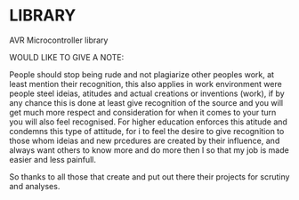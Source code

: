 LIBRARY
=======

AVR Microcontroller library

WOULD LIKE TO GIVE A NOTE:

People should stop being rude and not plagiarize other peoples work, at least mention their recognition, this also applies in work environment were people steel ideias, atitudes and actual creations or inventions (work), if by any chance this is done at least give recognition of the source and you will get much more respect and consideration for when it comes to your turn you will also feel recognised. For higher education enforces this atitude and condemns this type of attitude, for i to feel the desire to give recognition to those whom ideias and new prcedures are created by their influence, and always want others to know more and do more then I so that my job is made easier and less painfull.

So thanks to all those that create and put out there their projects for scrutiny and analyses.
